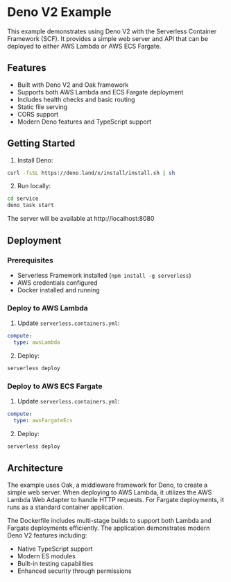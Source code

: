 # Deno V2 Example

This example demonstrates using Deno V2 with the Serverless Container Framework (SCF). It provides a simple web server and API that can be deployed to either AWS Lambda or AWS ECS Fargate.

## Features
- Built with Deno V2 and Oak framework
- Supports both AWS Lambda and ECS Fargate deployment
- Includes health checks and basic routing
- Static file serving
- CORS support
- Modern Deno features and TypeScript support

## Getting Started

1. Install Deno:
```bash
curl -fsSL https://deno.land/x/install/install.sh | sh
```

2. Run locally:
```bash
cd service
deno task start
```

The server will be available at http://localhost:8080

## Deployment

### Prerequisites
- Serverless Framework installed (`npm install -g serverless`)
- AWS credentials configured
- Docker installed and running

### Deploy to AWS Lambda

1. Update `serverless.containers.yml`:
```yaml
compute:
  type: awsLambda
```

2. Deploy:
```bash
serverless deploy
```

### Deploy to AWS ECS Fargate

1. Update `serverless.containers.yml`:
```yaml
compute:
  type: awsFargateEcs
```

2. Deploy:
```bash
serverless deploy
```

## Architecture

The example uses Oak, a middleware framework for Deno, to create a simple web server. When deploying to AWS Lambda, it utilizes the AWS Lambda Web Adapter to handle HTTP requests. For Fargate deployments, it runs as a standard container application.

The Dockerfile includes multi-stage builds to support both Lambda and Fargate deployments efficiently. The application demonstrates modern Deno V2 features including:
- Native TypeScript support
- Modern ES modules
- Built-in testing capabilities
- Enhanced security through permissions
